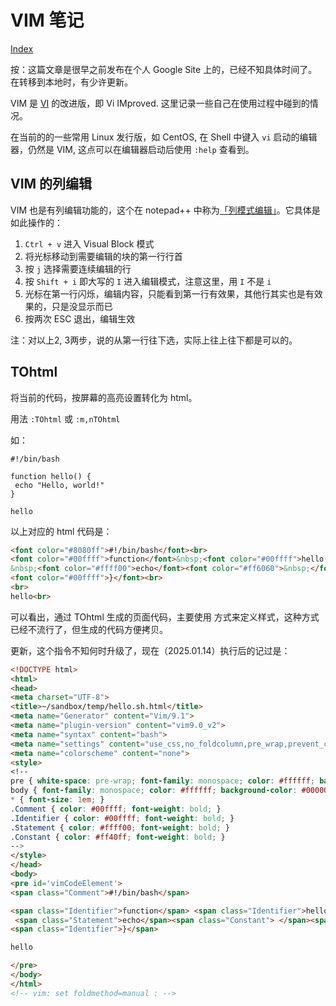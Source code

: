 # VIM 笔记

[Index](index.md)

按：这篇文章是很早之前发布在个人 Google Site 上的，已经不知具体时间了。在转移到本地时，有少许更新。

VIM 是 [VI](vi.md) 的改进版，即 Vi IMproved. 这里记录一些自己在使用过程中碰到的情况。

在当前的的一些常用 Linux 发行版，如 CentOS, 在 Shell 中键入 `vi` 启动的编辑器，仍然是 VIM, 这点可以在编辑器启动后使用 `:help` 查看到。

## VIM 的列编辑

VIM 也是有列编辑功能的，这个在 notepad++ 中称为[「列模式编辑」](https://npp-user-manual.org/docs/editing/)。它具体是如此操作的：

1. `Ctrl + v` 进入 Visual Block 模式
2. 将光标移动到需要编辑的块的第一行行首
3. 按 `j` 选择需要连续编辑的行
4. 按 `Shift + i` 即大写的 `I` 进入编辑模式，注意这里，用 `I` 不是 `i`
5. 光标在第一行闪烁，编辑内容，只能看到第一行有效果，其他行其实也是有效果的，只是没显示而已
6. 按两次 ESC 退出，编辑生效

注：对以上2, 3两步，说的从第一行往下选，实际上往上往下都是可以的。

## TOhtml

将当前的代码，按屏幕的高亮设置转化为 html。

用法 `:TOhtml` 或 `:m,nTOhtml`

如：

```shell
#!/bin/bash

function hello() {
 echo "Hello, world!"
}

hello
```

以上对应的 html 代码是：

```html
<font color="#8080ff">#!/bin/bash</font><br>
<font color="#00ffff">function</font>&nbsp;<font color="#00ffff">hello() {</font><br>
&nbsp;<font color="#ffff00">echo</font><font color="#ff6060">&nbsp;</font><font color="#ffff00">&quot;</font><font color="#ff6060">Hello, world!</font><font color="#ffff00">&quot;</font><br>
<font color="#00ffff">}</font><br>
<br>
hello<br>
```

可以看出，通过 TOhtml 生成的页面代码，主要使用 <font> 方式来定义样式，这种方式已经不流行了，但生成的代码方便拷贝。

更新，这个指令不知何时升级了，现在（2025.01.14）执行后的记过是：

```html
<!DOCTYPE html>
<html>
<head>
<meta charset="UTF-8">
<title>~/sandbox/temp/hello.sh.html</title>
<meta name="Generator" content="Vim/9.1">
<meta name="plugin-version" content="vim9.0_v2">
<meta name="syntax" content="bash">
<meta name="settings" content="use_css,no_foldcolumn,pre_wrap,prevent_copy=,use_input_for_pc=none">
<meta name="colorscheme" content="none">
<style>
<!--
pre { white-space: pre-wrap; font-family: monospace; color: #ffffff; background-color: #000000; }
body { font-family: monospace; color: #ffffff; background-color: #000000; }
* { font-size: 1em; }
.Comment { color: #00ffff; font-weight: bold; }
.Identifier { color: #00ffff; font-weight: bold; }
.Statement { color: #ffff00; font-weight: bold; }
.Constant { color: #ff40ff; font-weight: bold; }
-->
</style>
</head>
<body>
<pre id='vimCodeElement'>
<span class="Comment">#!/bin/bash</span>

<span class="Identifier">function</span> <span class="Identifier">hello() {</span>
 <span class="Statement">echo</span><span class="Constant"> </span><span class="Statement">&quot;</span><span class="Constant">Hello, world!</span><span class="Statement">&quot;</span>
<span class="Identifier">}</span>

hello

</pre>
</body>
</html>
<!-- vim: set foldmethod=manual : -->
```
